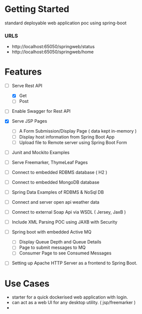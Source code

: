 # Getting Started

standard deployable web application poc using spring-boot

### URLS
- http://localhost:65050/springweb/status
- http://localhost:65050/springweb/home

# Features
- [ ] Serve Rest API
  - [X] Get
  - [ ] Post
- [ ] Enable Swagger for Rest API
- [X] Serve JSP Pages
  - [ ] A Form Submission/Display Page ( data kept in-memory )
  - [ ] Display host information from Spring Boot App
  - [ ] Upload file to Remote server using Spring Boot Form
- [ ] Junit and Mockito Examples
- [ ] Serve Freemarker, ThymeLeaf Pages
- [ ] Connect to embedded RDBMS database ( H2 )
- [ ] Connect to embedded MongoDB database
- [ ] Spring Data Examples of RDBMS & NoSql DB
- [ ] Connect and server open api weather data
- [ ] Connect to external Soap Api via WSDL ( Jersey, JaxB )
- [ ] Include XML Parsing POC using JAXB with Security
- [ ] Spring boot with embedded Active MQ
  - [ ] Display Queue Depth and Queue Details
  - [ ] Page to submit messages to MQ
  - [ ] Consumer Page to see Consumed Messages
- [ ] Setting up Apache HTTP Server as a frontend to Spring Boot.


# Use Cases
- starter for a quick dockerised web application with login.
- can act as a web UI for any desktop utility. ( jsp/freemarker )
- 